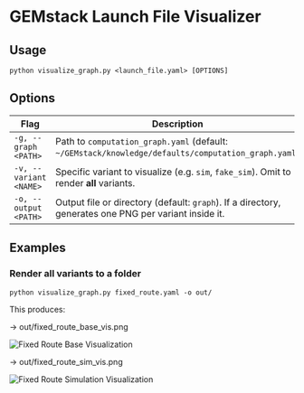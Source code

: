 # GEMstack Launch File Visualizer

## Usage


```python visualize_graph.py <launch_file.yaml> [OPTIONS]```

## Options

| Flag                  | Description                                                                                                   |
|-----------------------|---------------------------------------------------------------------------------------------------------------|
| `-g, --graph <PATH>`  | Path to `computation_graph.yaml` (default: `~/GEMstack/knowledge/defaults/computation_graph.yaml`)             |
| `-v, --variant <NAME>`| Specific variant to visualize (e.g. `sim`, `fake_sim`). Omit to render **all** variants.                     |
| `-o, --output <PATH>` | Output file or directory (default: `graph`). If a directory, generates one PNG per variant inside it.         |

## Examples

### Render all variants to a folder

```python visualize_graph.py fixed_route.yaml -o out/```

This produces:

-> out/fixed_route_base_vis.png

![Fixed Route Base Visualization](examples/fixed_route_base_vis.png)

-> out/fixed_route_sim_vis.png

![Fixed Route Simulation Visualization](examples/fixed_route_sim_vis.png)







